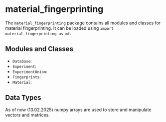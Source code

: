 # material_fingerprinting
The `material_fingerprinting` package contains all modules and classes for material fingerprinting.
It can be loaded using `import material_fingerprinting as mf`.

## Modules and Classes

* `Database`: 
* `Experiment`: 
* `ExperimentUnion`: 
* `Fingerprints`: 
* `Material`: 

## Data Types
As of now (13.02.2025) numpy arrays are used to store and manipulate vectors and matrices.
